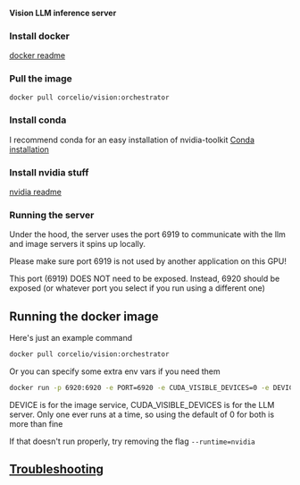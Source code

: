 **Vision LLM inference server**




### Install docker
[docker readme](../../generic_docs/install_docker.md)

### Pull the image
```bash
docker pull corcelio/vision:orchestrator
```
### Install conda
I recommend conda for an easy installation of nvidia-toolkit
[Conda installation](../../generic_docs/install_conda.md)

### Install nvidia stuff
[nvidia readme](../../generic_docs/install_nvidia_stuff.md)



### Running the server
Under the hood, the server uses the port 6919 to communicate with the llm and image servers it spins up locally.

Please make sure port 6919 is not used by another application on this GPU!

This port (6919) DOES NOT need to be exposed. Instead, 6920 should be exposed (or whatever port you select if you run using a different one)

## Running the docker image

Here's just an example command
```bash
docker pull corcelio/vision:orchestrator
```

Or you can specify some extra env vars if you need them
```bash
docker run -p 6920:6920 -e PORT=6920 -e CUDA_VISIBLE_DEVICES=0 -e DEVICE=0 --gpus '"device=0"' --runtime=nvidia corcelio/vision:orchestrator
```
DEVICE is for the image service, CUDA_VISIBLE_DEVICES is for the LLM server. 
Only one ever runs at a time, so using the default of 0 for both is more than fine


If that doesn't run properly, try removing the flag
`--runtime=nvidia`

## [Troubleshooting](../../generic_docs/troubleshooting.md)